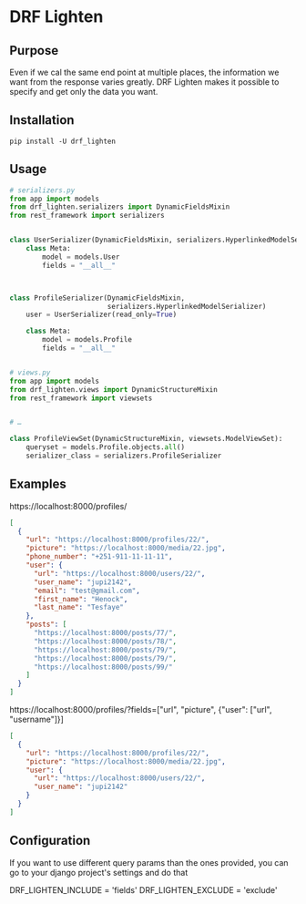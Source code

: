 # DRF Lighten

## Purpose
Even if we cal the same end point at multiple places, the information we want
from the response varies greatly. DRF Lighten makes it possible to specify and
get only the data you want.


## Installation
`pip install -U drf_lighten`


## Usage
```python
# serializers.py
from app import models
from drf_lighten.serializers import DynamicFieldsMixin
from rest_framework import serializers


class UserSerializer(DynamicFieldsMixin, serializers.HyperlinkedModelSerializer)
    class Meta:
        model = models.User
        fields = "__all__"



class ProfileSerializer(DynamicFieldsMixin,
                        serializers.HyperlinkedModelSerializer)
    user = UserSerializer(read_only=True)

    class Meta:
        model = models.Profile
        fields = "__all__"


# views.py
from app import models
from drf_lighten.views import DynamicStructureMixin
from rest_framework import viewsets


# …

class ProfileViewSet(DynamicStructureMixin, viewsets.ModelViewSet):
    queryset = models.Profile.objects.all()
    serializer_class = serializers.ProfileSerializer

```

## Examples
https://localhost:8000/profiles/
```json
[
  {
    "url": "https://localhost:8000/profiles/22/",
    "picture": "https://localhost:8000/media/22.jpg",
    "phone_number": "+251-911-11-11-11",
    "user": {
      "url": "https://localhost:8000/users/22/",
      "user_name": "jupi2142",
      "email": "test@gmail.com",
      "first_name": "Henock",
      "last_name": "Tesfaye"
    },
    "posts": [
      "https://localhost:8000/posts/77/",
      "https://localhost:8000/posts/78/",
      "https://localhost:8000/posts/79/",
      "https://localhost:8000/posts/79/",
      "https://localhost:8000/posts/99/"
    ]
  }
]
```

https://localhost:8000/profiles/?fields=["url", "picture", {"user": ["url", "username"]}]
```json
[
  {
    "url": "https://localhost:8000/profiles/22/",
    "picture": "https://localhost:8000/media/22.jpg",
    "user": {
      "url": "https://localhost:8000/users/22/",
      "user_name": "jupi2142"
    }
  }
]
```


## Configuration
If you want to use different query params than the ones provided, you can go to your django project's settings and do that

DRF_LIGHTEN_INCLUDE = 'fields'
DRF_LIGHTEN_EXCLUDE = 'exclude'
